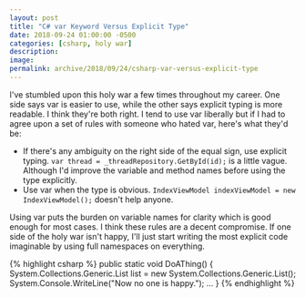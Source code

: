 ```yaml
---
layout: post
title: "C# var Keyword Versus Explicit Type"
date: 2018-09-24 01:00:00 -0500
categories: [csharp, holy war]
description: 
image: 
permalink: archive/2018/09/24/csharp-var-versus-explicit-type
---
```


I've stumbled upon this holy war a few times throughout my career. One side says var is easier to use, while the other says explicit typing is more readable. I think they're both right. I tend to use var liberally but if I had to agree upon a set of rules with someone who hated var, here's what they'd be:

* If there's any ambiguity on the right side of the equal sign, use explicit typing. `var thread = _threadRepository.GetById(id);` is a little vague. Although I'd improve the variable and method names before using the type explicitly.
* Use var when the type is obvious. `IndexViewModel indexViewModel = new IndexViewModel();` doesn't help anyone.

Using var puts the burden on variable names for clarity which is good enough for most cases. I think these rules are a decent compromise. If one side of the holy war isn't happy, I'll just start writing the most explicit code imaginable by using full namespaces on everything.

{% highlight csharp %}
public static void DoAThing()
{
    System.Collections.Generic.List list = new System.Collections.Generic.List();
    System.Console.WriteLine("Now no one is happy.");
    ...
}
{% endhighlight %}



